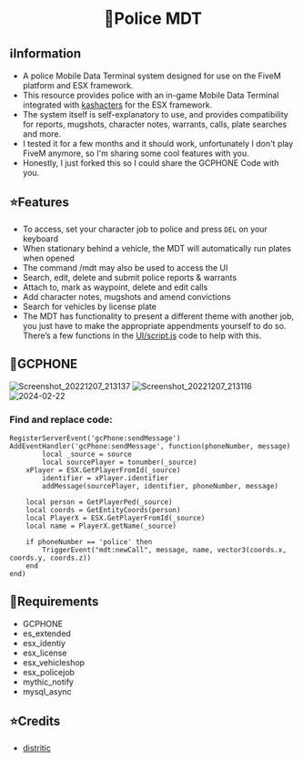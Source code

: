 <h1 align="center"> 👮Police MDT</h1>

## ℹ️Information
- A police Mobile Data Terminal system designed for use on the FiveM platform and ESX framework.
- This resource provides police with an in-game Mobile Data Terminal integrated with [kashacters](https://github.com/2nd-Life/esx_kashacters) for the ESX framework.
- The system itself is self-explanatory to use, and provides compatibility for reports, mugshots, character notes, warrants, calls, plate searches and more.
- I tested it for a few months and it should work, unfortunately I don't play FiveM anymore, so I'm sharing some cool features with you.
- Honestly, I just forked this so I could share the GCPHONE Code with you.

## ⭐Features
- To access, set your character job to police and press `DEL` on your keyboard
- When stationary behind a vehicle, the MDT will automatically run plates when opened
- The command /mdt may also be used to access the UI
- Search, edit, delete and submit police reports & warrants
- Attach to, mark as waypoint, delete and edit calls
- Add character notes, mugshots and amend convictions
- Search for vehicles by license plate
- The MDT has functionality to present a different theme with another job, you just have to make the appropriate appendments yourself to do so. There’s a few functions in the [UI/script.js](ui/script.js) code to help with this.

## 📱GCPHONE

![Screenshot_20221207_213137](https://github.com/Zerofour04/mdt/assets/60815764/51e086d1-e79e-4c62-bde3-769c7c53b53a)
![Screenshot_20221207_213116](https://github.com/Zerofour04/mdt/assets/60815764/1d11524e-7271-4e19-b8e2-1feb1b0bc56a)
![2024-02-22](https://github.com/Zerofour04/Police-MDT-PhoneCalls/assets/60815764/98a9e946-fe98-4436-808c-8dc8e359de7a)


### Find and replace code:
```
RegisterServerEvent('gcPhone:sendMessage')
AddEventHandler('gcPhone:sendMessage', function(phoneNumber, message)
    	local _source = source
    	local sourcePlayer = tonumber(_source)
	xPlayer = ESX.GetPlayerFromId(_source)
    	identifier = xPlayer.identifier
    	addMessage(sourcePlayer, identifier, phoneNumber, message)
	
	local person = GetPlayerPed(_source)
	local coords = GetEntityCoords(person)
	local PlayerX = ESX.GetPlayerFromId(_source)
	local name = PlayerX.getName(_source)
	
	if phoneNumber == 'police' then
		TriggerEvent("mdt:newCall", message, name, vector3(coords.x, coords.y, coords.z))
	end
end)
```

## 🧱Requirements
- GCPHONE
- es_extended
- esx_identiy
- esx_license
- esx_vehicleshop
- esx_policejob
- mythic_notify
- mysql_async

## ⭐Credits
- [distritic](https://forum.cfx.re/t/esx-mobile-data-terminal-reports-warrants-calls-searches-more/1701472?u=zerofour)
